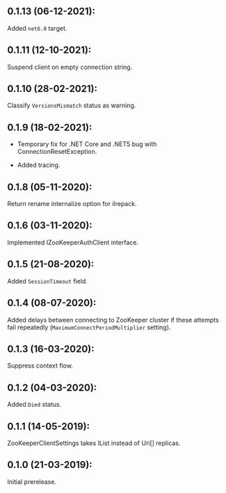 ## 0.1.13 (06-12-2021):

Added `net6.0` target.

## 0.1.11 (12-10-2021):

Suspend client on empty connection string.

## 0.1.10 (28-02-2021):

Classify `VersionsMismatch` status as warning.

## 0.1.9 (18-02-2021):

- Temporary fix for .NET Core and .NET5 bug with ConnectionResetException.

- Added tracing.

## 0.1.8 (05-11-2020):

Return rename internalize option for ilrepack.

## 0.1.6 (03-11-2020):

Implemented IZooKeeperAuthClient interface.

## 0.1.5 (21-08-2020):

Added `SessionTimeout` field.


## 0.1.4 (08-07-2020):

Added delays between connecting to ZooKeeper cluster if these attempts fail repeatedly (`MaximumConnectPeriodMultiplier` setting).

## 0.1.3 (16-03-2020):

Suppress context flow.

## 0.1.2 (04-03-2020):

Added `Died` status.

## 0.1.1 (14-05-2019): 

ZooKeeperClientSettings takes IList<Uri> instead of Uri[] replicas.

## 0.1.0 (21-03-2019): 

Initial prerelease.